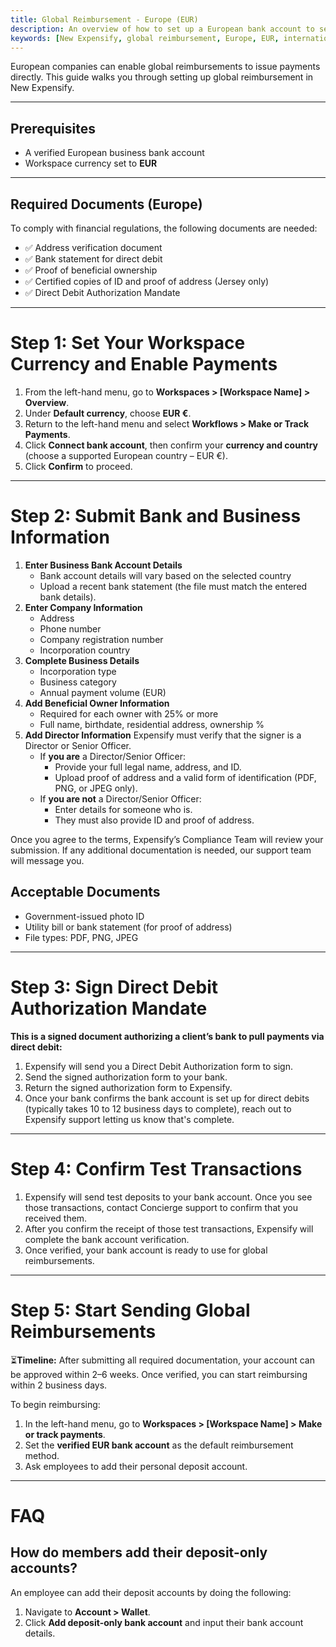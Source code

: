 ```yaml
---
title: Global Reimbursement - Europe (EUR)
description: An overview of how to set up a European bank account to send global reimbursements. 
keywords: [New Expensify, global reimbursement, Europe, EUR, international payments]
---
```


<div id="new-expensify" markdown="1">

European companies can enable global reimbursements to issue payments directly. This guide walks you through setting up global reimbursement in New Expensify.

---

## Prerequisites

* A verified European business bank account
* Workspace currency set to **EUR**

---

## Required Documents (Europe)

To comply with financial regulations, the following documents are needed:
* ✅ Address verification document
* ✅ Bank statement for direct debit
* ✅ Proof of beneficial ownership
* ✅ Certified copies of ID and proof of address (Jersey only)
* ✅ Direct Debit Authorization Mandate

---

# Step 1: Set Your Workspace Currency and Enable Payments

1. From the left-hand menu, go to **Workspaces > [Workspace Name] > Overview**.
2. Under **Default currency**, choose **EUR €**.
3. Return to the left-hand menu and select **Workflows > Make or Track Payments**.
4. Click **Connect bank account**, then confirm your **currency and country** (choose a supported European country – EUR €).
5. Click **Confirm** to proceed.

---

# Step 2: Submit Bank and Business Information

1. **Enter Business Bank Account Details**
   * Bank account details will vary based on the selected country
   * Upload a recent bank statement (the file must match the entered bank details).
2. **Enter Company Information**
   * Address
   * Phone number
   * Company registration number
   * Incorporation country
3. **Complete Business Details**
   * Incorporation type
   * Business category
   * Annual payment volume (EUR)
4. **Add Beneficial Owner Information** 
   * Required for each owner with 25% or more
   * Full name, birthdate, residential address, ownership %
5. **Add Director Information** Expensify must verify that the signer is a Director or Senior Officer.
   - If **you are** a Director/Senior Officer:
     - Provide your full legal name, address, and ID.
     - Upload proof of address and a valid form of identification (PDF, PNG, or JPEG only).
   - If **you are not** a Director/Senior Officer:
     - Enter details for someone who is.
     - They must also provide ID and proof of address.

Once you agree to the terms, Expensify’s Compliance Team will review your submission. If any additional documentation is needed, our support team will message you.

## Acceptable Documents

* Government-issued photo ID
* Utility bill or bank statement (for proof of address)
* File types: PDF, PNG, JPEG

---

# Step 3: Sign Direct Debit Authorization Mandate

**This is a signed document authorizing a client’s bank to pull payments via direct debit:**

1. Expensify will send you a Direct Debit Authorization form to sign.
2. Send the signed authorization form to your bank.
3. Return the signed authorization form to Expensify.
4. Once your bank confirms the bank account is set up for direct debits (typically takes 10 to 12 business days to complete), reach out to Expensify support letting us know that's complete.

---

# Step 4: Confirm Test Transactions

1. Expensify will send test deposits to your bank account. Once you see those transactions, contact Concierge support to confirm that you received them.
2. After you confirm the receipt of those test transactions, Expensify will complete the bank account verification.
3. Once verified, your bank account is ready to use for global reimbursements.

---

# Step 5: Start Sending Global Reimbursements

⏳**Timeline:** After submitting all required documentation, your account can be approved within 2–6 weeks. Once verified, you can start reimbursing within 2 business days.

To begin reimbursing:
1. In the left-hand menu, go to **Workspaces > [Workspace Name] > Make or track payments**.
2. Set the **verified EUR bank account** as the default reimbursement method.
3. Ask employees to add their personal deposit account.

---

# FAQ

## How do members add their deposit-only accounts?

An employee can add their deposit accounts by doing the following:

1. Navigate to **Account > Wallet**.
2. Click **Add deposit-only bank account** and input their bank account details.

</div>
